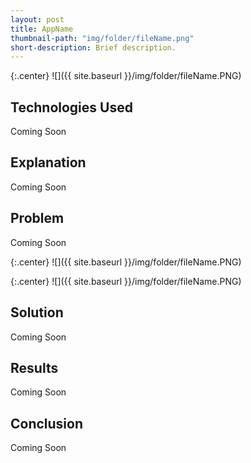 ```yaml
---
layout: post
title: AppName
thumbnail-path: "img/folder/fileName.png"
short-description: Brief description.
---
```


{:.center}
![]({{ site.baseurl }}/img/folder/fileName.PNG)

## Technologies Used

Coming Soon

## Explanation

Coming Soon

## Problem

Coming Soon

{:.center}
![]({{ site.baseurl }}/img/folder/fileName.PNG)

{:.center}
![]({{ site.baseurl }}/img/folder/fileName.PNG)

## Solution

Coming Soon

## Results

Coming Soon

## Conclusion

Coming Soon